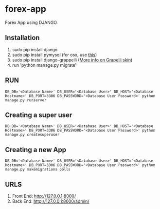 # forex-app
Forex App using DJANGO


## Installation


1. sudo pip install django
2. sudo pip install pymysql (for osx, use [this](http://stackoverflow.com/questions/17599830/installing-mysql-python-on-mac))
3. sudo pip install django-grappelli ([More info on Grapelli skin](http://django-grappelli.readthedocs.org/en/latest/index.html))
4. run 'python manage.py migrate'


## RUN

    DB_DB='<Database Name>' DB_USER='<Database User>' DB_HOST='<Database Hostname>' DB_PORT=3306 DB_PASSWORD='<Database User Password>' python manage.py runserver



## Creating a super user

    DB_DB='<Database Name>' DB_USER='<Database User>' DB_HOST='<Database Hostname>' DB_PORT=3306 DB_PASSWORD='<Database User Password>' python manage.py createsuperuser


## Creating a new App

    DB_DB='<Database Name>' DB_USER='<Database User>' DB_HOST='<Database Hostname>' DB_PORT=3306 DB_PASSWORD='<Database User Password>' python manage.py makemigrations polls



## URLS


1. Front End: http://127.0.0.1:8000/
2. Back End: http://127.0.0.1:8000/admin/








